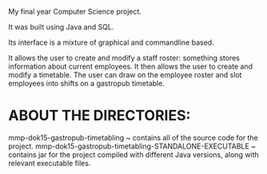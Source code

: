 My final year Computer Science project.

It was built using Java and SQL.

Its interface is a mixture of graphical and commandline based.

It allows the user to create and modify a staff roster: something stores information about current employees.
It then allows the user to create and modify a timetable. The user can draw on the employee roster and slot employees into shifts on a gastropub timetable.

ABOUT THE DIRECTORIES:
======================
mmp-dok15-gastropub-timetabling ~ contains all of the source code for the project.
mmp-dok15-gastropub-timetabling-STANDALONE-EXECUTABLE ~ contains jar for the project compiled with different Java versions, along with relevant executable files.

